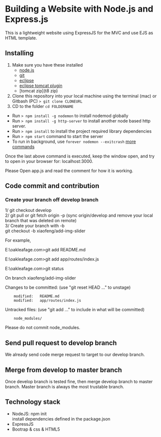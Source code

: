 # Building a Website with Node.js and Express.js
This is a lightweight website using ExpressJS for the MVC and use EJS as HTML template.

## Installing
1. Make sure you have these installed
	- [node.js](http://nodejs.org/)
	- [git](http://git-scm.com/)
	- [eclipse](eclipse.org)
	- [eclipse tomcat plugin](oxygen)
	- [tomcat zip](t8 zip)
2. Clone this repository into your local machine using the terminal (mac) or Gitbash (PC) `> git clone CLONEURL`
3. CD to the folder `cd FOLDERNAME`
* Run `> npm install -g nodemon` to install nodemod globally
* Run `> npm install -g http-server` to install another node based http server.
* Run `> npm install` to install the project required library dependencies
* Run `> npm start` command to start the server
* To run in background, use  `forever nodemon --exitcrash`  [more commands](https://stackoverflow.com/questions/12701259/how-to-make-a-node-js-application-run-permanently) 


Once the last above command is executed, keep the window open,
and try to open in your browser for: localhost:3000. 

Please Open app.js and read the comment for how it is working.

## Code commit and contribution

### Create your branch off develop branch

1/ git checkout develop <br>
2/ git pull or git fetch origin -p (sync origin/develop and remove your local branch that was deleted on remote) <br>
3/ Create your branch with -b <br>
git checkout -b xiaofeng/add-img-slider <br>

For example, 

E:\oakleafage.com>git add README.md

E:\oakleafage.com>git add app/routes/index.js

E:\oakleafage.com>git status

On branch xiaofeng/add-img-slider <br>

Changes to be committed:
  (use "git reset HEAD <file>..." to unstage)

        modified:   README.md
        modified:   app/routes/index.js

Untracked files:
  (use "git add <file>..." to include in what will be committed)

        node_modules/

Please do not commit node_modules.

## Send pull request to develop branch
We already send code merge request to target to our develop branch.

## Merge from develop to master branch
Once develop branch is tested fine, then merge develop branch to master branch. Master branch is always the most trustable branch.

## Technology stack
* NodeJS: npm init <br>
        install dependencies defined in the package.json
* ExpressJS
* Bootrap & css & HTML5
